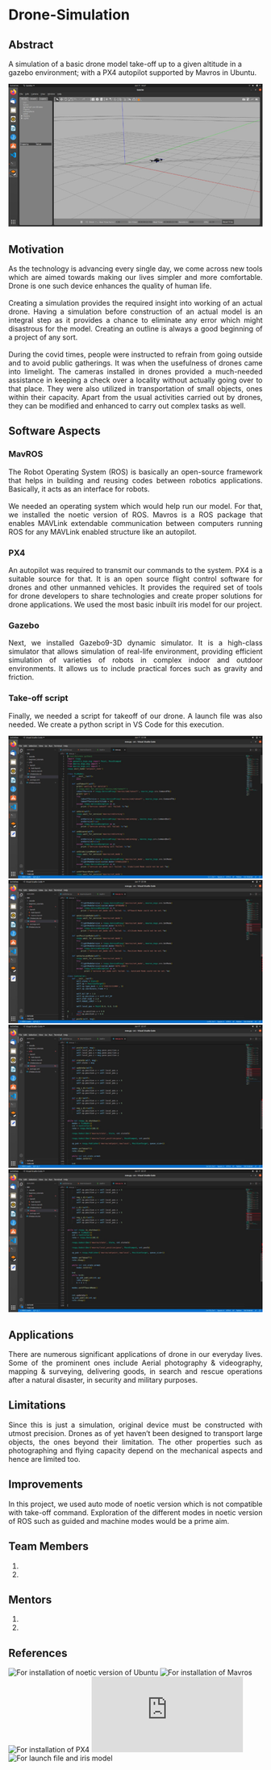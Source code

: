 # Drone-Simulation
## Abstract

A simulation of a basic drone model take-off up to a given altitude in a gazebo environment; with a PX4 autopilot supported by Mavros in Ubuntu.

![Final Product](https://github.com/abyasingh/Drone-Simulation/blob/main/Images%20and%20Videos/Simultion%20of%20drone.png)

## Motivation

<p align="justify">As the technology is advancing every single day, we come across new tools which are aimed towards making our lives simpler and more comfortable. Drone is one such device enhances the quality of human life.<br><br>Creating a simulation provides the required insight into working of an actual drone. Having a simulation before construction of an actual model is an integral step as it provides a chance to eliminate any error which might disastrous for the model. Creating an outline is always a good beginning of a project of any sort.<br><br>During the covid times, people were instructed to refrain from going outside and to avoid public gatherings. It was when the usefulness of drones came into limelight. The cameras installed in drones provided a much-needed assistance in keeping a check over a locality without actually going over to that place. They were also utilized in transportation of small objects, ones within their capacity. Apart from the usual activities carried out by drones, they can be modified and enhanced to carry out complex tasks as well.</p>

## Software Aspects

### MavROS

<p align="justify">The Robot Operating System (ROS) is basically an open-source framework that helps in building and reusing codes between robotics applications. Basically, it acts as an interface for robots.<br><br>We needed an operating system which would help run our model. For that, we installed the noetic version of ROS. Mavros is a ROS package that enables MAVLink extendable communication between computers running ROS for any MAVLink enabled structure like an autopilot.</p>

### PX4

<p align="justify">An autopilot was required to transmit our commands to the system. PX4 is a suitable source for that. It is an open source flight control software for drones and other unmanned vehicles. It provides the required set of tools for drone developers to share technologies and create proper solutions for drone applications. We used the most basic inbuilt iris model for our project.</p>

### Gazebo

<p align="justify">Next, we installed Gazebo9-3D dynamic simulator. It is a high-class simulator that allows simulation of real-life environment, providing efficient simulation of varieties of robots in complex indoor and outdoor environments. It allows us to include practical forces such as gravity and friction.</p>

### Take-off script

<p align="justify">Finally, we needed a script for takeoff of our drone. A launch file was also needed. We create a python script in VS Code for this execution.</p>

![Takeoff_P1](https://github.com/abyasingh/Drone-Simulation/blob/main/Images%20and%20Videos/Take-off%20Scrpit%20P1.png)
![Takeoff_P2](https://github.com/abyasingh/Drone-Simulation/blob/main/Images%20and%20Videos/Take-off%20Scrpit%20P2.png)
![Takeoff_P3](https://github.com/abyasingh/Drone-Simulation/blob/main/Images%20and%20Videos/Take-off%20Scrpit%20P3.png)
![Takeoff_P4](https://github.com/abyasingh/Drone-Simulation/blob/main/Images%20and%20Videos/Take-off%20Scrpit%20P4.png)

## Applications

<p align="justify">There are numerous significant applications of drone in our everyday lives. Some of the prominent ones include Aerial photography & videography, mapping & surveying, delivering goods, in search and rescue operations after a natural disaster, in security and military purposes.</p>

## Limitations

<p align="justify">Since this is just a simulation, original device must be constructed with utmost precision. Drones as of yet haven’t been designed to transport large objects, the ones beyond their limitation. The other properties such as photographing and flying capacity depend on the mechanical aspects and hence are limited too.</p>

## Improvements

<p align="justify">In this project, we used auto mode of noetic version which is not compatible with take-off command. Exploration of the different modes in noetic version of ROS such as guided and machine modes would be a prime aim. </p>

## Team Members

1.
2.

## Mentors

1.
2.

## References
![For installation of noetic version of Ubuntu](http://wiki.ros.org/noetic/Installation/Ubuntu)
![For installation of Mavros](https://github.com/immersive-command-system/drone-mavros)
![For installation of PX4](https://github.com/PX4/PX4-SITL_gazebo>)
![For installation of Gazebo](https://dev.px4.io/v1.10_noredirect/en/simulation/gazebo.html)
![For launch file and iris model](https://docs.google.com/document/d/1re3MQy0Hwsjt1Ko96EiTB5wvbq_4QYZSZKgVmZGWsmg/edit)